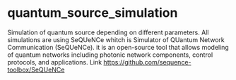 # quantum_source_simulation
Simulation of quantum source depending on different parameters.
All simulations are using SeQUeNCe whitch is Simulator of QUantum Network Communication (SeQUeNCe). it is an open-source tool that allows modeling of quantum networks including photonic network components, control protocols, and applications.
Link https://github.com/sequence-toolbox/SeQUeNCe
